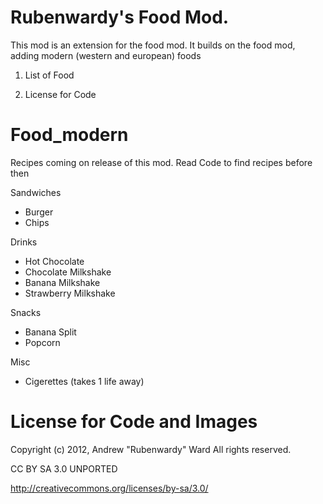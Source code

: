 Rubenwardy's Food Mod.
======================

This mod is an extension for the food mod.
It builds on the food mod, adding modern (western and european) foods

1) List of Food

2) License for Code


Food_modern
===========

Recipes coming on release of this mod.
Read Code to find recipes before then

Sandwiches
* Burger
* Chips

Drinks
* Hot Chocolate
* Chocolate Milkshake
* Banana Milkshake
* Strawberry Milkshake

Snacks
* Banana Split
* Popcorn

Misc
* Cigerettes (takes 1 life away)



License for Code and Images
===========================

Copyright (c) 2012, Andrew "Rubenwardy" Ward All rights reserved.

CC BY SA 3.0 UNPORTED

http://creativecommons.org/licenses/by-sa/3.0/
